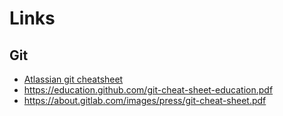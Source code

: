 # Links
## Git
* [Atlassian git cheatsheet](https://www.atlassian.com/git/tutorials/atlassian-git-cheatsheet)
* https://education.github.com/git-cheat-sheet-education.pdf
* https://about.gitlab.com/images/press/git-cheat-sheet.pdf
